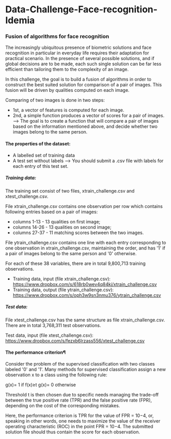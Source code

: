 # Data-Challenge-Face-recognition-Idemia
### Fusion of algorithms for face recognition

The increasingly ubiquitous presence of biometric solutions and face recognition in particular in everyday life requires their adaptation for practical scenario. In the presence of several possible solutions, and if global decisions are to be made, each such single solution can be far less efficient than tailoring them to the complexity of an image.

In this challenge, the goal is to build a fusion of algorithms in order to construct the best suited solution for comparison of a pair of images. This fusion will be driven by qualities computed on each image.

Comparing of two images is done in two steps:
- 1st, a vector of features is computed for each image. 
- 2nd, a simple function produces a vector of scores for a pair of images. 
--> The goal is to create a function that will compare a pair of images based on the information mentioned above, and decide whether two images belong to the same person.


#### The properties of the dataset:
- A labelled set of training data
- A test set without labels
--> You should submit a .csv file with labels for each entry of this test set.

##### Training data:

The training set consist of two files, xtrain_challenge.csv and xtest_challenge.csv.

File xtrain_challenge.csv contains one observation per row which contains following entries based on a pair of images:
- columns 1-13 - 13 qualities on first image;
- columns 14-26 - 13 qualities on second image;
- columns 27-37 - 11 matching scores between the two images.

File ytrain_challenge.csv contains one line with each entry corresponding to one observation in xtrain_challenge.csv, maintaining the order, and has '1' if a pair of images belong to the same person and '0' otherwise.

For each of these 38 variables, there are in total 9,800,713 training observations.
- Training data, input (file xtrain_challenge.csv): https://www.dropbox.com/s/618rb0wev4q84kj/xtrain_challenge.csv
- Training data, output (file ytrain_challenge.csv): https://www.dropbox.com/s/oph3w9sn3nmu376/ytrain_challenge.csv

##### Test data:
File xtest_challenge.csv has the same structure as file xtrain_challenge.csv.
There are in total 3,768,311 test observations.

Test data, input (file xtest_challenge.csv): https://www.dropbox.com/s/fezxb6lrzass556/xtest_challenge.csv


#### The performance criterion¶
Consider the problem of the supervised classification with two classes labeled '0' and '1'. Many methods for supervised classification assign a new observation x to a class using the following rule:

g(x)= 1 if f(x)≥t
g(x)= 0 otherwise 

Threshold t is then chosen due to specific needs managing the trade-off between the true positive rate (TPR) and the false positive rate (FPR), depending on the cost of the corresponding mistakes.

Here, the performance criterion is TPR for the value of FPR = 10−4, or, speaking in other words, one needs to maximize the value of the receiver operating characteristic (ROC) in the point FPR = 10−4. The submitted solution file should thus contain the score for each observation.
